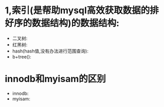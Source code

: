 # 1,索引(是帮助mysql高效获取数据的排好序的数据结构)的数据结构:
 * 二叉树:
 * 红黑树:
 * hash(hash值,没有办法进行范围查询):
 * b+tree():
# innodb和myisam的区别
  * innodb:
  * myisam:

